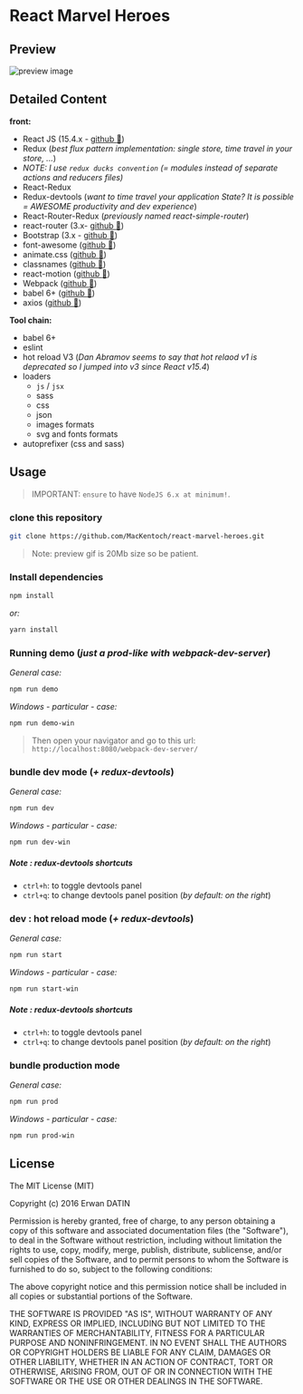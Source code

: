 React Marvel Heroes
==========

## Preview

![preview image](https://cdn.rawgit.com/MacKentoch/react-marvel-heroes/master/sreens/preview-lighter.gif)

## Detailed Content

**front:**
- React JS (15.4.x - [github :link:](https://github.com/facebook/react))
- Redux (*best flux pattern implementation: single store, time travel in your store, ...*)
 - *NOTE: I use `redux ducks convention` (= modules instead of separate actions and reducers files)*
- React-Redux
- Redux-devtools (*want to time travel your application State? It is possible = AWESOME productivity and dev experience*)
- React-Router-Redux (*previously named react-simple-router*)
- react-router (3.x- [github :link:](https://github.com/reactjs/react-router))
- Bootstrap (3.x - [github :link:](https://github.com/twbs/bootstrap))
- font-awesome ([github :link:](https://github.com/FortAwesome/Font-Awesome))
- animate.css ([github :link:](https://github.com/daneden/animate.css))
- classnames ([github :link:](https://github.com/JedWatson/classnames))
- react-motion ([github :link:](https://github.com/chenglou/react-motion))
- Webpack ([github :link:](https://github.com/webpack/webpack))
- babel 6+ ([github :link:](https://github.com/babel/babel))
- axios ([github :link:](https://github.com/mzabriskie/axios))

**Tool chain:**

- babel 6+
- eslint
- hot reload V3 (*Dan Abramov seems to say that hot relaod v1 is deprecated so I jumped into v3 since React v15.4*)
- loaders
  - `js` / `jsx`
  - sass
  - css
  - json
  - images formats
  - svg and fonts formats
- autoprefixer (css and sass)

## Usage

> IMPORTANT: `ensure` to have `NodeJS 6.x at minimum!`.

### clone this repository

```bash
git clone https://github.com/MacKentoch/react-marvel-heroes.git
```
> Note: preview gif is 20Mb size so be patient.

### Install dependencies

```bash
npm install
```

*or:*

```bash
yarn install
```

### Running demo (*just a prod-like with webpack-dev-server*)

*General case:*
```bash
npm run demo
```

*Windows - particular - case:*
```bash
npm run demo-win
```

> Then open your navigator and go to this url: `http://localhost:8080/webpack-dev-server/`

### bundle dev mode (*+ redux-devtools*)

*General case:*
```bash
npm run dev
```

*Windows - particular - case:*
```bash
npm run dev-win
```

##### Note : redux-devtools shortcuts
- `ctrl+h`: to toggle devtools panel
- `ctrl+q`: to change devtools panel position (*by default: on the right*)

### dev : hot reload mode (*+ redux-devtools*)

*General case:*

```bash
npm run start
```

*Windows - particular - case:*
```bash
npm run start-win
```

##### Note : redux-devtools shortcuts
- `ctrl+h`: to toggle devtools panel
- `ctrl+q`: to change devtools panel position (*by default: on the right*)


### bundle production mode

*General case:*
```bash
npm run prod
```

*Windows - particular - case:*
```bash
npm run prod-win
```

## License

The MIT License (MIT)

Copyright (c) 2016 Erwan DATIN

Permission is hereby granted, free of charge, to any person obtaining a copy of this software and associated documentation files (the "Software"), to deal in the Software without restriction, including without limitation the rights to use, copy, modify, merge, publish, distribute, sublicense, and/or sell copies of the Software, and to permit persons to whom the Software is furnished to do so, subject to the following conditions:

The above copyright notice and this permission notice shall be included in all copies or substantial portions of the Software.

THE SOFTWARE IS PROVIDED "AS IS", WITHOUT WARRANTY OF ANY KIND, EXPRESS OR IMPLIED, INCLUDING BUT NOT LIMITED TO THE WARRANTIES OF MERCHANTABILITY, FITNESS FOR A PARTICULAR PURPOSE AND NONINFRINGEMENT. IN NO EVENT SHALL THE AUTHORS OR COPYRIGHT HOLDERS BE LIABLE FOR ANY CLAIM, DAMAGES OR OTHER LIABILITY, WHETHER IN AN ACTION OF CONTRACT, TORT OR OTHERWISE, ARISING FROM, OUT OF OR IN CONNECTION WITH THE SOFTWARE OR THE USE OR OTHER DEALINGS IN THE SOFTWARE.
